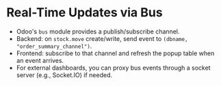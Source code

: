 # Real-Time Updates via Bus

- Odoo's `bus` module provides a publish/subscribe channel.
- Backend: on `stock.move` create/write, send event to `(dbname, "order_summary_channel")`.
- Frontend: subscribe to that channel and refresh the popup table when an event arrives.
- For external dashboards, you can proxy bus events through a socket server (e.g., Socket.IO) if needed.
